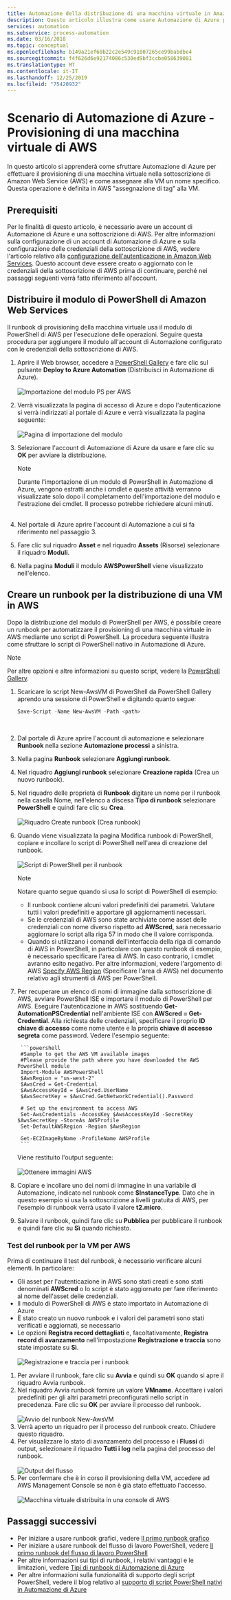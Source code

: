 ```yaml
---
title: Automazione della distribuzione di una macchina virtuale in Amazon Web Services
description: Questo articolo illustra come usare Automazione di Azure per automatizzare la creazione di una VM di Amazon Web Service
services: automation
ms.subservice: process-automation
ms.date: 03/16/2018
ms.topic: conceptual
ms.openlocfilehash: b149a21ef60b22c2e549c91007265ce99babdbe4
ms.sourcegitcommit: f4f626d6e92174086c530ed9bf3ccbe058639081
ms.translationtype: MT
ms.contentlocale: it-IT
ms.lasthandoff: 12/25/2019
ms.locfileid: "75420932"
---
```

# <a name="azure-automation-scenario---provision-an-aws-virtual-machine"></a>Scenario di Automazione di Azure - Provisioning di una macchina virtuale di AWS
In questo articolo si apprenderà come sfruttare Automazione di Azure per effettuare il provisioning di una macchina virtuale nella sottoscrizione di Amazon Web Service (AWS) e come assegnare alla VM un nome specifico. Questa operazione è definita in AWS "assegnazione di tag" alla VM.

## <a name="prerequisites"></a>Prerequisiti
Per le finalità di questo articolo, è necessario avere un account di Automazione di Azure e una sottoscrizione di AWS. Per altre informazioni sulla configurazione di un account di Automazione di Azure e sulla configurazione delle credenziali della sottoscrizione di AWS, vedere l'articolo relativo alla [configurazione dell'autenticazione in Amazon Web Services](automation-config-aws-account.md). Questo account deve essere creato o aggiornato con le credenziali della sottoscrizione di AWS prima di continuare, perché nei passaggi seguenti verrà fatto riferimento all'account.

## <a name="deploy-amazon-web-services-powershell-module"></a>Distribuire il modulo di PowerShell di Amazon Web Services
Il runbook di provisioning della macchina virtuale usa il modulo di PowerShell di AWS per l'esecuzione delle operazioni. Seguire questa procedura per aggiungere il modulo all'account di Automazione configurato con le credenziali della sottoscrizione di AWS.  

1. Aprire il Web browser, accedere a [PowerShell Gallery](https://www.powershellgallery.com/packages/AWSPowerShell/) e fare clic sul pulsante **Deploy to Azure Automation** (Distribuisci in Automazione di Azure).<br><br> ![Importazione del modulo PS per AWS](./media/automation-scenario-aws-deployment/powershell-gallery-download-awsmodule.png)
2. Verrà visualizzata la pagina di accesso di Azure e dopo l'autenticazione si verrà indirizzati al portale di Azure e verrà visualizzata la pagina seguente:<br><br> ![Pagina di importazione del modulo](./media/automation-scenario-aws-deployment/deploy-aws-powershell-module-parameters.png)
3. Selezionare l'account di Automazione di Azure da usare e fare clic su **OK** per avviare la distribuzione.

   > [!NOTE]
   > Durante l'importazione di un modulo di PowerShell in Automazione di Azure, vengono estratti anche i cmdlet e queste attività verranno visualizzate solo dopo il completamento dell'importazione del modulo e l'estrazione dei cmdlet. Il processo potrebbe richiedere alcuni minuti.  
   > <br>

1. Nel portale di Azure aprire l'account di Automazione a cui si fa riferimento nel passaggio 3.
2. Fare clic sul riquadro **Asset** e nel riquadro **Assets** (Risorse) selezionare il riquadro **Moduli**.
3. Nella pagina **Moduli** il modulo **AWSPowerShell** viene visualizzato nell'elenco.

## <a name="create-aws-deploy-vm-runbook"></a>Creare un runbook per la distribuzione di una VM in AWS
Dopo la distribuzione del modulo di PowerShell per AWS, è possibile creare un runbook per automatizzare il provisioning di una macchina virtuale in AWS mediante uno script di PowerShell. La procedura seguente illustra come sfruttare lo script di PowerShell nativo in Automazione di Azure.  

> [!NOTE]
> Per altre opzioni e altre informazioni su questo script, vedere la [PowerShell Gallery](https://www.powershellgallery.com/packages/New-AwsVM/).
> 

1. Scaricare lo script New-AwsVM di PowerShell da PowerShell Gallery aprendo una sessione di PowerShell e digitando quanto segue:<br>
   ```powershell
   Save-Script -Name New-AwsVM -Path <path>
   ```
   <br>
2. Dal portale di Azure aprire l'account di automazione e selezionare **Runbook** nella sezione **Automazione processi** a sinistra.  
3. Nella pagina **Runbook** selezionare **Aggiungi runbook**.
4. Nel riquadro **Aggiungi runbook** selezionare **Creazione rapida** (Crea un nuovo runbook).
5. Nel riquadro delle proprietà di **Runbook** digitare un nome per il runbook nella casella Nome, nell'elenco a discesa **Tipo di runbook** selezionare **PowerShell** e quindi fare clic su **Crea**.<br><br> ![Riquadro Create runbook](./media/automation-scenario-aws-deployment/runbook-quickcreate-properties.png) (Crea runbook)
6. Quando viene visualizzata la pagina Modifica runbook di PowerShell, copiare e incollare lo script di PowerShell nell'area di creazione del runbook.<br><br> ![Script di PowerShell per il runbook](./media/automation-scenario-aws-deployment/runbook-powershell-script.png)<br>
   
    > [!NOTE]
    > Notare quanto segue quando si usa lo script di PowerShell di esempio:
    > 
    > * Il runbook contiene alcuni valori predefiniti dei parametri. Valutare tutti i valori predefiniti e apportare gli aggiornamenti necessari.
    > * Se le credenziali di AWS sono state archiviate come asset delle credenziali con nome diverso rispetto ad **AWScred**, sarà necessario aggiornare lo script alla riga 57 in modo che il valore corrisponda.  
    > * Quando si utilizzano i comandi dell'interfaccia della riga di comando di AWS in PowerShell, in particolare con questo runbook di esempio, è necessario specificare l'area di AWS. In caso contrario, i cmdlet avranno esito negativo. Per altre informazioni, vedere l'argomento di AWS [Specify AWS Region](https://docs.aws.amazon.com/powershell/latest/userguide/pstools-installing-specifying-region.html) (Specificare l'area di AWS) nel documento relativo agli strumenti di AWS per PowerShell.  
    >

7. Per recuperare un elenco di nomi di immagine dalla sottoscrizione di AWS, avviare PowerShell ISE e importare il modulo di PowerShell per AWS. Eseguire l'autenticazione in AWS sostituendo **Get-AutomationPSCredential** nell'ambiente ISE con **AWScred = Get-Credential**. Alla richiesta delle credenziali, specificare il proprio **ID chiave di accesso** come nome utente e la propria **chiave di accesso segreta** come password. Vedere l'esempio seguente:  

        ```powershell
        #Sample to get the AWS VM available images
        #Please provide the path where you have downloaded the AWS PowerShell module
        Import-Module AWSPowerShell
        $AwsRegion = "us-west-2"
        $AwsCred = Get-Credential
        $AwsAccessKeyId = $AwsCred.UserName
        $AwsSecretKey = $AwsCred.GetNetworkCredential().Password
   
        # Set up the environment to access AWS
        Set-AwsCredentials -AccessKey $AwsAccessKeyId -SecretKey $AwsSecretKey -StoreAs AWSProfile
        Set-DefaultAWSRegion -Region $AwsRegion
   
        Get-EC2ImageByName -ProfileName AWSProfile
        ```
        
    Viene restituito l'output seguente:<br><br>
   ![Ottenere immagini AWS](./media/automation-scenario-aws-deployment/powershell-ise-output.png)<br>  
8. Copiare e incollare uno dei nomi di immagine in una variabile di Automazione, indicato nel runbook come **$InstanceType**. Dato che in questo esempio si usa la sottoscrizione a livelli gratuita di AWS, per l'esempio di runbook verrà usato il valore **t2.micro**.  
9. Salvare il runbook, quindi fare clic su **Pubblica** per pubblicare il runbook e quindi fare clic su **Sì** quando richiesto.

### <a name="testing-the-aws-vm-runbook"></a>Test del runbook per la VM per AWS
Prima di continuare il test del runbook, è necessario verificare alcuni elementi. In particolare:  

* Gli asset per l'autenticazione in AWS sono stati creati e sono stati denominati **AWScred** o lo script è stato aggiornato per fare riferimento al nome dell'asset delle credenziali.    
* Il modulo di PowerShell di AWS è stato importato in Automazione di Azure  
* È stato creato un nuovo runbook e i valori dei parametri sono stati verificati e aggiornati, se necessario  
* Le opzioni **Registra record dettagliati** e, facoltativamente, **Registra record di avanzamento** nell'impostazione **Registrazione e traccia** sono state impostate su **Sì**.<br><br> ![Registrazione e traccia per i runbook](./media/automation-scenario-aws-deployment/runbook-settings-logging-and-tracing.png)  

1. Per avviare il runbook, fare clic su **Avvia** e quindi su **OK** quando si apre il riquadro Avvia runbook.
2. Nel riquadro Avvia runbook fornire un valore **VMname**. Accettare i valori predefiniti per gli altri parametri preconfigurati nello script in precedenza. Fare clic su **OK** per avviare il processo del runbook.<br><br> ![Avvio del runbook New-AwsVM](./media/automation-scenario-aws-deployment/runbook-start-job-parameters.png)
3. Verrà aperto un riquadro per il processo del runbook creato. Chiudere questo riquadro.
4. Per visualizzare lo stato di avanzamento del processo e i **Flussi** di output, selezionare il riquadro **Tutti i log** nella pagina del processo del runbook.<br><br> ![Output del flusso](./media/automation-scenario-aws-deployment/runbook-job-streams-output.png)
5. Per confermare che è in corso il provisioning della VM, accedere ad AWS Management Console se non è già stato effettuato l'accesso.<br><br> ![Macchina virtuale distribuita in una console di AWS](./media/automation-scenario-aws-deployment/aws-instances-status.png)

## <a name="next-steps"></a>Passaggi successivi
* Per iniziare a usare runbook grafici, vedere [Il primo runbook grafico](automation-first-runbook-graphical.md)
* Per iniziare a usare runbook del flusso di lavoro PowerShell, vedere [Il primo runbook del flusso di lavoro PowerShell](automation-first-runbook-textual.md)
* Per altre informazioni sui tipi di runbook, i relativi vantaggi e le limitazioni, vedere [Tipi di runbook di Automazione di Azure](automation-runbook-types.md)
* Per altre informazioni sulla funzionalità di supporto degli script PowerShell, vedere il blog relativo al [supporto di script PowerShell nativi in Automazione di Azure](https://azure.microsoft.com/blog/announcing-powershell-script-support-azure-automation-2/)


